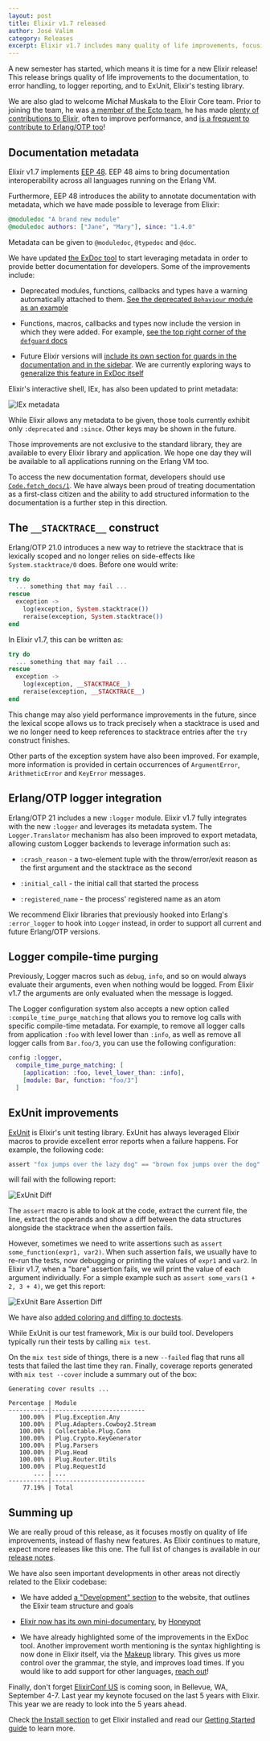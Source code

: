 ```yaml
---
layout: post
title: Elixir v1.7 released
author: José Valim
category: Releases
excerpt: Elixir v1.7 includes many quality of life improvements, focusing on documentation, Logger and ExUnit, as well as a new Elixir Core team member!
---
```


A new semester has started, which means it is time for a new Elixir release! This release brings quality of life improvements to the documentation, to error handling, to logger reporting, and to ExUnit, Elixir's testing library.

We are also glad to welcome Michał Muskała to the Elixir Core team. Prior to joining the team, he was [a member of the Ecto team](https://github.com/elixir-ecto/ecto), he has made [plenty of contributions to Elixir](https://github.com/elixir-lang/elixir/pulls?utf8=%E2%9C%93&q=is%3Apr+author%3Amichalmuskala), often to improve performance, and [is a frequent to contribute to Erlang/OTP too](https://github.com/erlang/otp/pulls?utf8=%E2%9C%93&q=is%3Apr+author%3Amichalmuskala)!

## Documentation metadata

Elixir v1.7 implements [EEP 48](http://www.erlang.org/eep/eeps/eep-0048.html). EEP 48 aims to bring documentation interoperability across all languages running on the Erlang VM.

Furthermore, EEP 48 introduces the ability to annotate documentation with metadata, which we have made possible to leverage from Elixir:

```elixir
@moduledoc "A brand new module"
@moduledoc authors: ["Jane", "Mary"], since: "1.4.0"
```

Metadata can be given to `@moduledoc`, `@typedoc` and `@doc`.

We have updated [the ExDoc tool](https://github.com/elixir-lang/ex_doc) to start leveraging metadata in order to provide better documentation for developers. Some of the improvements include:

  * Deprecated modules, functions, callbacks and types have a warning automatically attached to them. [See the deprecated `Behaviour` module as an example](https://hexdocs.pm/elixir/Behaviour.html)

  * Functions, macros, callbacks and types now include the version in which they were added. For example, [see the top right corner of the `defguard` docs](https://hexdocs.pm/elixir/Kernel.html#defguard/1)

  * Future Elixir versions will [include its own section for guards in the documentation and in the sidebar](https://hexdocs.pm/elixir/main/Kernel.html#guards). We are currently exploring ways to [generalize this feature in ExDoc itself](https://github.com/elixir-lang/ex_doc/issues/876)

Elixir's interactive shell, IEx, has also been updated to print metadata:

![IEx metadata](/images/contents/iex-metadata.png)

While Elixir allows any metadata to be given, those tools currently exhibit only `:deprecated` and `:since`. Other keys may be shown in the future.

Those improvements are not exclusive to the standard library, they are available to every Elixir library and application. We hope one day they will be available to all applications running on the Erlang VM too.

To access the new documentation format, developers should use [`Code.fetch_docs/1`](https://hexdocs.pm/elixir/Code.html#fetch_docs/1). We have always been proud of treating documentation as a first-class citizen and the ability to add structured information to the documentation is a further step in this direction.

## The `__STACKTRACE__` construct

Erlang/OTP 21.0 introduces a new way to retrieve the stacktrace that is lexically scoped and no longer relies on side-effects like `System.stacktrace/0` does. Before one would write:

```elixir
try do
  ... something that may fail ...
rescue
  exception ->
    log(exception, System.stacktrace())
    reraise(exception, System.stacktrace())
end
```

In Elixir v1.7, this can be written as:

```elixir
try do
  ... something that may fail ...
rescue
  exception ->
    log(exception, __STACKTRACE__)
    reraise(exception, __STACKTRACE__)
end
```

This change may also yield performance improvements in the future, since the lexical scope allows us to track precisely when a stacktrace is used and we no longer need to keep references to stacktrace entries after the `try` construct finishes.

Other parts of the exception system have also been improved. For example, more information is provided in certain occurrences of `ArgumentError`, `ArithmeticError` and `KeyError` messages.

## Erlang/OTP logger integration

Erlang/OTP 21 includes a new `:logger` module. Elixir v1.7 fully integrates with the new `:logger` and leverages its metadata system. The `Logger.Translator` mechanism has also been improved to export metadata, allowing custom Logger backends to leverage information such as:

  * `:crash_reason` - a two-element tuple with the throw/error/exit reason as the first argument and the stacktrace as the second

  * `:initial_call` - the initial call that started the process

  * `:registered_name` - the process' registered name as an atom

We recommend Elixir libraries that previously hooked into Erlang's `:error_logger` to hook into `Logger` instead, in order to support all current and future Erlang/OTP versions.

## Logger compile-time purging

Previously, Logger macros such as `debug`, `info`, and so on would always evaluate their arguments, even when nothing would be logged. From Elixir v1.7 the arguments are only evaluated when the message is logged.

The Logger configuration system also accepts a new option called `:compile_time_purge_matching` that allows you to remove log calls with specific compile-time metadata. For example, to remove all logger calls from application `:foo` with level lower than `:info`, as well as remove all logger calls from `Bar.foo/3`, you can use the following configuration:

```elixir
config :logger,
  compile_time_purge_matching: [
    [application: :foo, level_lower_than: :info],
    [module: Bar, function: "foo/3"]
  ]
```

## ExUnit improvements

[ExUnit](https://hexdocs.pm/ex_unit/) is Elixir's unit testing library. ExUnit has always leveraged Elixir macros to provide excellent error reports when a failure happens. For example, the following code:

```elixir
assert "fox jumps over the lazy dog" == "brown fox jumps over the dog"
```

will fail with the following report:

![ExUnit Diff](/images/contents/exunit-diff.png)

The `assert` macro is able to look at the code, extract the current file, the line, extract the operands and show a diff between the data structures alongside the stacktrace when the assertion fails.

However, sometimes we need to write assertions such as `assert some_function(expr1, var2)`. When such assertion fails, we usually have to re-run the tests, now debugging or printing the values of `expr1` and `var2`. In Elixir v1.7, when a "bare" assertion fails, we will print the value of each argument individually. For a simple example such as `assert some_vars(1 + 2, 3 + 4)`, we get this report:

![ExUnit Bare Assertion Diff](/images/contents/exunit-bare-assertion-diff.png)

We have also [added coloring and diffing to doctests](https://hexdocs.pm/ex_unit/ExUnit.DocTest.html#content).

While ExUnit is our test framework, Mix is our build tool. Developers typically run their tests by calling `mix test`.

On the `mix test` side of things, there is a new `--failed` flag that runs all tests that failed the last time they ran. Finally, coverage reports generated with `mix test --cover` include a summary out of the box:

```
Generating cover results ...

Percentage | Module
-----------|--------------------------
   100.00% | Plug.Exception.Any
   100.00% | Plug.Adapters.Cowboy2.Stream
   100.00% | Collectable.Plug.Conn
   100.00% | Plug.Crypto.KeyGenerator
   100.00% | Plug.Parsers
   100.00% | Plug.Head
   100.00% | Plug.Router.Utils
   100.00% | Plug.RequestId
       ... | ...
-----------|--------------------------
    77.19% | Total
```

## Summing up

We are really proud of this release, as it focuses mostly on quality of life improvements, instead of flashy new features. As Elixir continues to mature, expect more releases like this one. The full list of changes is available in our [release notes](https://github.com/elixir-lang/elixir/releases/tag/v1.7.0).

We have also seen important developments in other areas not directly related to the Elixir codebase:

  * We have added [a "Development" section](https://elixir-lang.org/development.html) to the website, that outlines the Elixir team structure and goals

  * [Elixir now has its own mini-documentary](http://doc.honeypot.io/elixir-documentary-2018/), by [Honeypot](https://www.honeypot.io/)

  * We have already highlighted some of the improvements in the ExDoc tool. Another improvement worth mentioning is the syntax highlighting is now done in Elixir itself, via the [Makeup](https://github.com/tmbb/makeup) library. This gives us more control over the grammar, the style, and improves load times. If you would like to add support for other languages, [reach out](https://github.com/tmbb/makeup)!

Finally, don't forget [ElixirConf US](https://elixirconf.com/) is coming soon, in Bellevue, WA, September 4-7. Last year my keynote focused on the last 5 years with Elixir. This year we are ready to look into the 5 years ahead.

Check [the Install section](/install.html) to get Elixir installed and read our [Getting Started guide](http://elixir-lang.orghttps://hexdocs.pm/elixir/1.16/introduction.html) to learn more.
